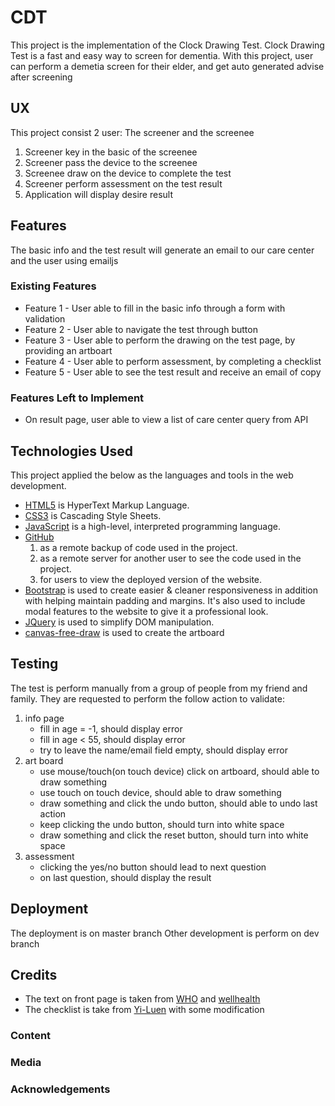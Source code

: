# CDT

This project is the implementation of the Clock Drawing Test.
Clock Drawing Test is a fast and easy way to screen for dementia.
With this project, user can perform a demetia screen for their elder, and get auto generated advise after screening

## UX

This project consist 2 user: The screener and the screenee

1. Screener key in the basic of the screenee
2. Screener pass the device to the screenee
3. Screenee draw on the device to complete the test
4. Screener perform assessment on the test result
5. Application will display desire result

## Features

The basic info and the test result will generate an email to our care center and the user using emailjs

### Existing Features

- Feature 1 - User able to fill in the basic info through a form with validation
- Feature 2 - User able to navigate the test through button
- Feature 3 - User able to perform the drawing on the test page, by providing an artboart
- Feature 4 - User able to perform assessment, by completing a checklist
- Feature 5 - User able to see the test result and receive an email of copy

### Features Left to Implement

- On result page, user able to view a list of care center query from API

## Technologies Used

This project applied the below as the languages and tools in the web development.

- [HTML5](https://en.wikipedia.org/wiki/HTML5)
  is HyperText Markup Language.
- [CSS3](https://en.wikipedia.org/wiki/Cascading_Style_Sheets)
  is Cascading Style Sheets.
- [JavaScript](https://en.wikipedia.org/wiki/JavaScript)
  is a high-level, interpreted programming language.
- [GitHub](https://github.com/)
  1. as a remote backup of code used in the project.
  2. as a remote server for another user to see the code used in the project.
  3. for users to view the deployed version of the website.
- [Bootstrap](https://www.bootstrapcdn.com/)
  is used to create easier & cleaner responsiveness in addition with helping maintain padding and margins.
  It's also used to include modal features to the website to give it a professional look.
- [JQuery](https://jquery.com)
  is used to simplify DOM manipulation.
- [canvas-free-draw](https://github.com/federico-moretti/canvas-free-drawing)
  is used to create the artboard

## Testing

The test is perform manually from a group of people from my friend and family.
They are requested to perform the follow action to validate:

1. info page
   - fill in age = -1, should display error
   - fill in age < 55, should display error
   - try to leave the name/email field empty, should display error
2. art board
   - use mouse/touch(on touch device) click on artboard, should able to draw something
   - use touch on touch device, should able to draw something
   - draw something and click the undo button, should able to undo last action
   - keep clicking the undo button, should turn into white space
   - draw something and click the reset button, should turn into white space
3. assessment
   - clicking the yes/no button should lead to next question
   - on last question, should display the result

## Deployment

The deployment is on master branch
Other development is perform on dev branch

## Credits

- The text on front page is taken from [WHO](https://www.who.int/features/factfiles/dementia/en/) and [wellhealth](https://www.verywellhealth.com/the-clock-drawing-test-98619)
- The checklist is take from [Yi-Luen](https://newatlas.com/clock-drawing-test-alzheimers/24442/) with some modification

### Content

### Media

### Acknowledgements
